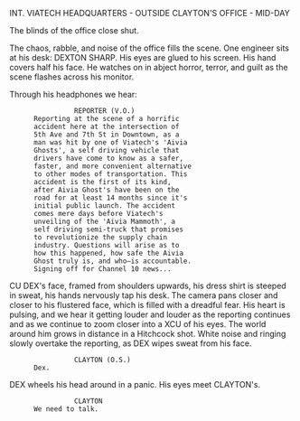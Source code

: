 INT. VIATECH HEADQUARTERS - OUTSIDE CLAYTON'S OFFICE - MID-DAY

The blinds of the office close shut.

The chaos, rabble, and noise of the office fills the scene.  One engineer 
sits at his desk: DEXTON SHARP. His eyes are glued to his screen.
His hand covers half his face. He watches on in abject horror, terror, 
and guilt as the scene flashes across his monitor.

Through his headphones we hear:

                    REPORTER (V.O.)
          Reporting at the scene of a horrific 
          accident here at the intersection of 
          5th Ave and 7th St in Downtown, as a 
          man was hit by one of Viatech's 'Aivia 
          Ghosts', a self driving vehicle that 
          drivers have come to know as a safer, 
          faster, and more convenient alternative 
          to other modes of transportation. This 
          accident is the first of its kind, 
          after Aivia Ghost's have been on the 
          road for at least 14 months since it's 
          initial public launch. The accident 
          comes mere days before Viatech's 
          unveiling of the 'Aivia Mammoth', a 
          self driving semi-truck that promises 
          to revolutionize the supply chain 
          industry. Questions will arise as to 
          how this happened, how safe the Aivia 
          Ghost truly is, and who—is accountable. 
          Signing off for Channel 10 news...

CU DEX's face, framed from shoulders upwards, his dress shirt is steeped 
in sweat, his hands nervously tap his desk. The camera pans closer and 
closer to his flustered face, which is filled with a dreadful fear. His 
heart is pulsing, and we hear it getting louder and louder as the reporting 
continues and as we continue to zoom closer into a XCU of his eyes. The 
world around him grows in distance in a Hitchcock shot. White noise and 
ringing slowly overtake the reporting, as DEX wipes sweat from his face.

                    CLAYTON (O.S.)
          Dex.

DEX wheels his head around in a panic. His eyes meet CLAYTON's.

                    CLAYTON
          We need to talk.
